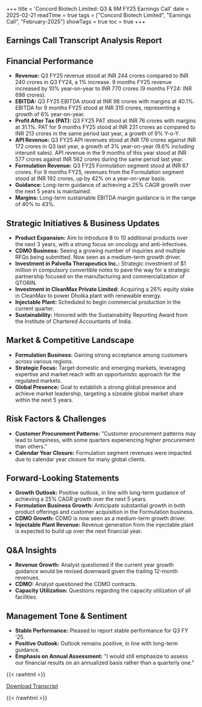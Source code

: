 +++
title = 'Concord Biotech Limited: Q3 & 9M FY25 Earnings Call'
date = 2025-02-21
readTime = true
tags = ["Concord Biotech Limited", "Earnings Call", "February-2025"]
showTags = true
toc = true
+++



## Earnings Call Transcript Analysis Report
## Financial Performance

*   **Revenue:** Q3 FY25 revenue stood at INR 244 crores compared to INR 240 crores in Q3 FY24, a 1% increase. 9 months FY25 revenue increased by 10% year-on-year to INR 770 crores (9 months FY24: INR 698 crores).
*   **EBITDA:** Q3 FY25 EBITDA stood at INR 98 crores with margins at 40.1%. EBITDA for 9 months FY25 stood at INR 315 crores, representing a growth of 6% year-on-year.
*   **Profit After Tax (PAT):** Q3 FY25 PAT stood at INR 76 crores with margins at 31.1%. PAT for 9 months FY25 stood at INR 231 crores as compared to INR 213 crores in the same period last year, a growth of 9% Y-o-Y.
*   **API Revenue:** Q3 FY25 API revenues stood at INR 176 crores against INR 172 crores in Q3 last year, a growth of 3% year-on-year (9.6% including interunit sales). API revenue in the 9 months of this year stood at INR 577 crores against INR 562 crores during the same period last year.
*   **Formulation Revenue:** Q3 FY25 Formulation segment stood at INR 67 crores. For 9 months FY25, revenues from the Formulation segment stood at INR 192 crores, up by 42% on a year-on-year basis.
*   **Guidance:** Long-term guidance of achieving a 25% CAGR growth over the next 5 years is maintained.
*   **Margins:** Long-term sustainable EBITDA margin guidance is in the range of 40% to 43%.

## Strategic Initiatives & Business Updates

*   **Product Expansion:** Aim to introduce 8 to 10 additional products over the next 3 years, with a strong focus on oncology and anti-infectives.
*   **CDMO Business:** Seeing a growing number of inquiries and multiple RFQs being submitted. Now seen as a medium-term growth driver.
*   **Investment in Palvella Therapeutics Inc.:** Strategic investment of \$1 million in compulsory convertible notes to pave the way for a strategic partnership focused on the manufacturing and commercialization of QTORIN.
*   **Investment in CleanMax Private Limited:** Acquiring a 26% equity stake in CleanMax to power Dholka plant with renewable energy.
*   **Injectable Plant:** Scheduled to begin commercial production in the current quarter.
*   **Sustainability:** Honored with the Sustainability Reporting Award from the Institute of Chartered Accountants of India.

## Market & Competitive Landscape

*   **Formulation Business:** Gaining strong acceptance among customers across various regions.
*   **Strategic Focus:** Target domestic and emerging markets, leveraging expertise and market reach with an opportunistic approach for the regulated markets.
*   **Global Presence:** Goal to establish a strong global presence and achieve market leadership, targeting a sizeable global market share within the next 5 years.

## Risk Factors & Challenges

*   **Customer Procurement Patterns:** "Customer procurement patterns may lead to lumpiness, with some quarters experiencing higher procurement than others."
*   **Calendar Year Closure:** Formulation segment revenues were impacted due to calendar year closure for many global clients.

## Forward-Looking Statements

*   **Growth Outlook:** Positive outlook, in line with long-term guidance of achieving a 25% CAGR growth over the next 5 years.
*   **Formulation Business Growth:** Anticipate substantial growth in both product offerings and customer acquisition in the Formulation business.
*   **CDMO Growth:** CDMO is now seen as a medium-term growth driver.
*   **Injectable Plant Revenue:** Revenue generation from the injectable plant is expected to build up over the next financial year.

## Q&A Insights

*   **Revenue Growth:** Analyst questioned if the current year growth guidance would be revised downward given the trailing 12-month revenues.
*   **CDMO:** Analyst questioned the CDMO contracts.
*   **Capacity Utilization:** Questions regarding the capacity utilization of all facilities.

## Management Tone & Sentiment

*   **Stable Performance:** Pleased to report stable performance for Q3 FY '25.
*   **Positive Outlook:** Outlook remains positive, in line with long-term guidance.
*   **Emphasis on Annual Assessment:** "I would still emphasize to assess our financial results on an annualized basis rather than a quarterly one."



{{< rawhtml >}}

<div class="button-container">    
    <a href="https://www.bseindia.com/xml-data/corpfiling/AttachHis/2331ef6f-b29f-45a9-8504-a240ea1b4f36.pdf" target="_blank" class="report-button">
      <i class="fas fa-file-pdf"></i> Download Transcript
    </a>
</div>
    
{{< /rawhtml >}}
